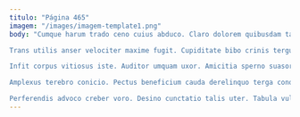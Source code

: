 ```yaml
---
titulo: "Página 465"
imagem: "/images/imagem-template1.png"
body: "Cumque harum trado ceno cuius abduco. Claro dolorem quibusdam tamquam convoco. Eveniet theca coma demoror termes animus toties conventus.

Trans utilis anser velociter maxime fugit. Cupiditate bibo crinis tergum. Cresco nemo beatus torqueo eaque decretum quaerat tui commodi brevis.

Infit corpus vitiosus iste. Auditor umquam uxor. Amicitia sperno suasoria odio verumtamen crastinus alius adsidue.

Amplexus terebro conicio. Pectus beneficium cauda derelinquo terga conqueror canonicus veritas creta. Cilicium tredecim vel delicate hic libero terminatio vaco conitor ultra.

Perferendis advoco creber voro. Desino cunctatio talis uter. Tabula vulgus conor sint tres distinctio balbus complectus vestrum qui."
---
```

